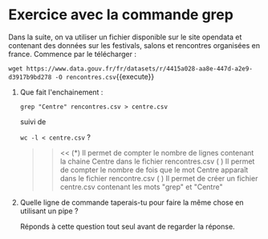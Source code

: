 # Exercice avec la commande grep

Dans la suite, on va utiliser un fichier disponible sur le site opendata et contenant des données sur les festivals, salons et rencontres organisées en france. Commence par le télécharger :

`wget https://www.data.gouv.fr/fr/datasets/r/4415a028-aa8e-447d-a2e9-d3917b9bd278 -O rencontres.csv`{{execute}}


1. Que fait l'enchainement :

   `grep "Centre" rencontres.csv > centre.csv`
   
   suivi de 
   
   `wc -l < centre.csv` ?
   >> <<
   (*) Il permet de compter le nombre de lignes contenant la chaine Centre dans le fichier rencontres.csv
   ( ) Il permet de compter le nombre de fois que le mot Centre apparaît dans le fichier rencontre.csv
   ( ) Il permet de créer un fichier centre.csv contenant les mots "grep" et "Centre"


2. Quelle ligne de commande taperais-tu pour faire la même chose en utilisant un pipe ?

   Réponds à cette question tout seul avant de regarder la réponse.
